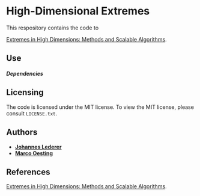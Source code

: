 # High-Dimensional Extremes

This respository contains the code to

[Extremes in High Dimensions: Methods and Scalable Algorithms](https://arxiv.org/abs/2303.04258).

## Use

##### Dependencies


## Licensing

The code is licensed under the MIT license. To
view the MIT license, please consult `LICENSE.txt`.

## Authors

* [**Johannes Lederer**](https://johanneslederer.com)
* [**Marco Oesting**](https://www.isa.uni-stuttgart.de/institut/team/Oesting/)

## References

[Extremes in High Dimensions: Methods and Scalable Algorithms](https://arxiv.org/abs/2303.04258).
